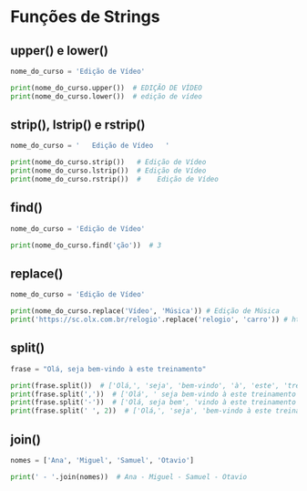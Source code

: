 # Funções de Strings


## upper() e lower()

````python
nome_do_curso = 'Edição de Vídeo'

print(nome_do_curso.upper())  # EDIÇÃO DE VÍDEO
print(nome_do_curso.lower())  # edição de vídeo
````

## strip(), lstrip() e rstrip()

````python
nome_do_curso = '   Edição de Vídeo   '

print(nome_do_curso.strip())   # Edição de Vídeo
print(nome_do_curso.lstrip())  # Edição de Vídeo
print(nome_do_curso.rstrip())  #    Edição de Vídeo
````

## find()

````python
nome_do_curso = 'Edição de Vídeo'

print(nome_do_curso.find('ção'))  # 3
````

## replace()
````python
nome_do_curso = 'Edição de Vídeo'

print(nome_do_curso.replace('Vídeo', 'Música')) # Edição de Música
print('https://sc.olx.com.br/relogio'.replace('relogio', 'carro')) # https://sc.olx.com.br/carro
````

## split()

````python
frase = "Olá, seja bem-vindo à este treinamento"

print(frase.split())  # ['Olá,', 'seja', 'bem-vindo', 'à', 'este', 'treinamento']
print(frase.split(','))  # ['Olá', ' seja bem-vindo à este treinamento']
print(frase.split('-'))  # ['Olá, seja bem', 'vindo à este treinamento']
print(frase.split(' ', 2))  # ['Olá,', 'seja', 'bem-vindo à este treinamento']
````

## join()

````python
nomes = ['Ana', 'Miguel', 'Samuel', 'Otavio']

print(' - '.join(nomes))  # Ana - Miguel - Samuel - Otavio
````